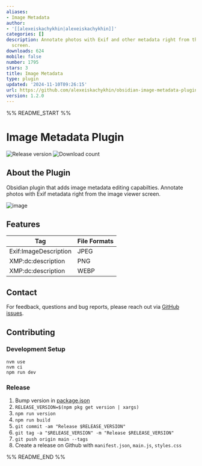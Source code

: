 ```yaml
---
aliases:
- Image Metadata
author:
- '[[alexeiskachykhin|alexeiskachykhin]]'
categories: []
description: Annotate photos with Exif and other metadata right from the image viewer
  screen.
downloads: 624
mobile: false
number: 1795
stars: 3
title: Image Metadata
type: plugin
updated: '2024-11-10T09:26:15'
url: https://github.com/alexeiskachykhin/obsidian-image-metadata-plugin
version: 1.2.0
---
```


%% README_START %%

# Image Metadata Plugin

![Release version](https://img.shields.io/github/v/release/alexeiskachykhin/obsidian-image-metadata-plugin?style=for-the-badge) ![Download count](https://img.shields.io/github/downloads/alexeiskachykhin/obsidian-image-metadata-plugin/total?style=for-the-badge)

## About the Plugin

Obsidian plugin that adds image metadata editing capabilties. Annotate photos with Exif metadata right from the image viewer screen.

![image](https://github.com/alexeiskachykhin/obsidian-image-metadata-plugin/assets/2787454/889c89b8-1eca-4dd5-9634-6bc1e19ee3f8)

## Features

| Tag                   | File Formats |
| --------------------- | ------------ |
| Exif:ImageDescription | JPEG         |
| XMP:dc:description    | PNG          |
| XMP:dc:description    | WEBP         |

## Contact

For feedback, questions and bug reports, please reach out via [GitHub issues](https://github.com/alexeiskachykhin/obsidian-image-metadata-plugin/issues).

## Contributing

### Development Setup

```
nvm use
nvm ci
npm run dev
```

### Release

1. Bump version in [package.json](./package.json)
1. `RELEASE_VERSION=$(npm pkg get version | xargs)`
1. `npm run version`
1. `npm run build`
1. `git commit -am "Release $RELEASE_VERSION"`
1. `git tag -a "$RELEASE_VERSION" -m "Release $RELEASE_VERSION"`
1. `git push origin main --tags`
1. Create a release on Github with `manifest.json`, `main.js`, `styles.css`


%% README_END %%
